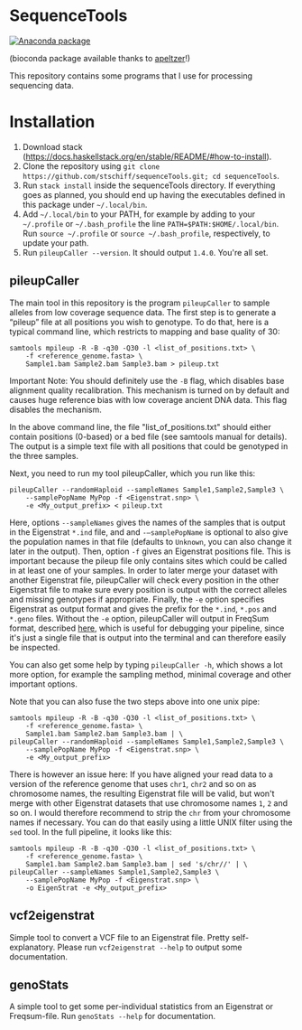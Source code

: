 # SequenceTools

[![Anaconda package](https://anaconda.org/bioconda/sequencetools/badges/installer/conda.svg)](https://anaconda.org/bioconda/sequencetools)

(bioconda package available thanks to [apeltzer](https://github.com/apeltzer)!)

This repository contains some programs that I use for processing sequencing data.

# Installation

1. Download stack (https://docs.haskellstack.org/en/stable/README/#how-to-install<Paste>).
2. Clone the repository using `git clone https://github.com/stschiff/sequenceTools.git; cd sequenceTools`.
3. Run `stack install` inside the sequenceTools directory. If everything goes as planned, you should end up having the executables defined in this package under `~/.local/bin`.
4. Add `~/.local/bin` to your PATH, for example by adding to your `~/.profile` or `~/.bash_profile` the line `PATH=$PATH:$HOME/.local/bin`. Run `source ~/.profile` or `source ~/.bash_profile`, respectively, to update your path.
5. Run `pileupCaller --version`. It should output `1.4.0`. You're all set.

## pileupCaller

The main tool in this repository is the program `pileupCaller` to sample alleles from low coverage sequence data. The first step is to generate a “pileup” file at all positions you wish to genotype. To do that, here is a typical command line, which restricts to mapping and base quality of 30:

    samtools mpileup -R -B -q30 -Q30 -l <list_of_positions.txt> \
        -f <reference_genome.fasta> \
        Sample1.bam Sample2.bam Sample3.bam > pileup.txt

Important Note: You should definitely use the `-B` flag, which disables base alignment quality recalibration. This mechanism is turned on by default and causes huge reference bias with low coverage ancient DNA data. This flag disables the mechanism.

In the above command line, the file "list_of_positions.txt" should either contain positions (0-based) or a bed file (see samtools manual for details). The output is a simple text file with all positions that could be genotyped in the three samples.

Next, you need to run my tool pileupCaller, which you run like this:

    pileupCaller --randomHaploid --sampleNames Sample1,Sample2,Sample3 \
        --samplePopName MyPop -f <Eigenstrat.snp> \
        -e <My_output_prefix> < pileup.txt

Here, options `--sampleNames` gives the names of the samples that is output in the Eigenstrat `*.ind` file, and and `-–samplePopName` is optional to also give the population names in that file (defaults to `Unknown`, you can also change it later in the output). Then, option `-f` gives an Eigenstrat positions file. This is important because the pileup file only contains sites which could be called in at least one of your samples. In order to later merge your dataset with another Eigenstrat file, pileupCaller will check every position in the other Eigenstrat file to make sure every position is output with the correct alleles and missing genotypes if appropriate. Finally, the `-e` option specifies Eigenstrat as output format and gives the prefix for the `*.ind`, `*.pos` and `*.geno` files. Without the `-e` option, pileupCaller will output in FreqSum format,  described [here](https://rarecoal-docs.readthedocs.io/en/latest/rarecoal-tools.html#vcf2freqsum), which is useful for debugging your pipeline, since it's just a single file that is output into the terminal and can therefore easily be inspected.

You can also get some help by typing `pileupCaller -h`, which shows a lot more option, for example the sampling method, minimal coverage and other important options.

Note that you can also fuse the two steps above into one unix pipe:

    samtools mpileup -R -B -q30 -Q30 -l <list_of_positions.txt> \
        -f <reference_genome.fasta> \
        Sample1.bam Sample2.bam Sample3.bam | \
    pileupCaller --randomHaploid --sampleNames Sample1,Sample2,Sample3 \
        --samplePopName MyPop -f <Eigenstrat.snp> \
        -e <My_output_prefix>

There is however an issue here: If you have aligned your read data to a version of the reference genome that uses `chr1`, `chr2` and so on as chromosome names, the resulting Eigenstrat file will be valid, but won't merge with other Eigenstrat datasets that use chromosome names `1`, `2` and so on. I would therefore recommend to strip the `chr` from your chromosome names if necessary. You can do that easily using a little UNIX filter using the `sed` tool. In the full pipeline, it looks like this:

    samtools mpileup -R -B -q30 -Q30 -l <list_of_positions.txt> \
        -f <reference_genome.fasta> \
        Sample1.bam Sample2.bam Sample3.bam | sed 's/chr//' | \
    pileupCaller --sampleNames Sample1,Sample2,Sample3 \
        --samplePopName MyPop -f <Eigenstrat.snp> \
        -o EigenStrat -e <My_output_prefix>

## vcf2eigenstrat

Simple tool to convert a VCF file to an Eigenstrat file. Pretty self-explanatory. Please run `vcf2eigenstrat --help` to output some documentation.

## genoStats

A simple tool to get some per-individual statistics from an Eigenstrat or Freqsum-file. Run `genoStats --help` for documentation.
